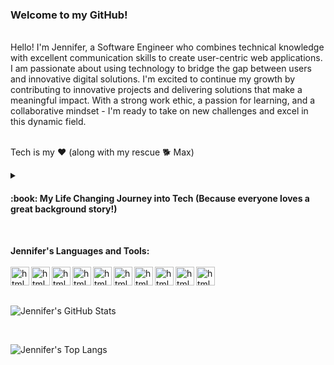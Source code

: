 ### Welcome to my GitHub!
<br>
Hello! I'm Jennifer, a Software Engineer who combines technical knowledge with excellent communication skills
to create user-centric web applications. I am passionate about using technology to bridge the gap between users 
and innovative digital solutions. I'm excited to continue my growth by contributing to innovative projects and delivering solutions that make a meaningful impact. With a strong work ethic, a passion for learning, and a collaborative mindset - 
I'm ready to take on new challenges and excel in this dynamic field.<br>

<br>

Tech is my ❤️  (along with my rescue 🐕 Max)
<br>

<details>
  <summary><h4>:book: My Life Changing Journey into Tech (Because everyone loves a great background story!)</h4></summary>
  I was a State of California Registered Dental Assistant who worked my way up through every role in the dental practice from back office clinical roles to front office administrative roles until 
  I served in the top spot as General Manager. I was responsible for multiple locations as General Manager to an oral surgery practice. I also owned and managed an incorporated small business. 
  <br> 
 
  <br> 
 
  During the pandemic I decided to take a leap of faith and bet on myself. While I loved helping others in dentistry, I also love
  building/creating things. I love Data. Data was something I took the initiative to leverage in my 
  Dental roles so I decided to explore Data by completing the Google Data Analytics Professional Certification. That 
  did not satisfy my love for creating/building things so I considered software engineering. I read about the APP partnership
  with Anita B and Intuit and felt that would be such an amazing life-chaging experience so I applied. 
  
  **Imagine my excitement when I learned out of hundreds of applicants I was one of the chosen few!**
  
  During my apprenticeship I worked hard to earn my full stack Tech Degree (Javascript, Node, React, Express, SQL) while forging meaningful 
  friendships with others in my cohort. I was thrilled to be placed on Prediction Service Team (AI/ML) as an Engineer at Intuit. 
  Through this experience I learned best practices during sprints while honing my skills in software development, testing, and end of 
  sprint 
  code presentations/demonstrations. That reinforced my belief in the importance of teamwork, effective communication, and adaptability in 
  a fast-paced development environment.<br> 
  <br>
  *During my software engineering apprenticeship at Intuit, I earned two awards: Customer Obsession and Courage.* 
   
  During my apprenticeship I loved creating user centric web applications, knowing I am helping others. I enjoy design - 
  not merely for aesthetics but for the intentional functionality written into the code working hard behind the scenes. 
  I continue to be fascinated by the power of data and how it can inform and influence positive outcomes.
  I am excited to continue building more things. I am actively learning every day - reinforcing and strengthening my front and back end skills. 
  I can best be described as a naturally curious person who enjoys exploring the things I want to master.
  Those who have worked with me would more than likely share that I genuinely love helping others. 
  
  When I look back at who I was a year ago when I first started to who I am today? I have come a long way. 
  
  I am so excited for where my tech journey leads next! 
  </details>
<br>    


**Jennifer's Languages and Tools:**
\
\
<img align="left" alt="html" width="30px" style="padding-right-10px;" src="https://cdn.jsdelivr.net/gh/devicons/devicon/icons/html5/html5-original.svg" />
<img align="left" alt="html" width="30px" style="padding-right-10px;" src="https://cdn.jsdelivr.net/gh/devicons/devicon/icons/css3/css3-original.svg" />
<img align="left" alt="html" width="30px" style="padding-right-10px;" src="https://cdn.jsdelivr.net/gh/devicons/devicon/icons/javascript/javascript-original.svg" />
<img align="left" alt="html" width="30px" style="padding-right-10px;" src="https://cdn.jsdelivr.net/gh/devicons/devicon/icons/react/react-original.svg" />
<img align="left" alt="html" width="30px" style="padding-right-10px;" src="https://cdn.jsdelivr.net/gh/devicons/devicon/icons/nodejs/nodejs-original-wordmark.svg" />
<img align="left" alt="html" width="30px" style="padding-right-10px;" src="https://cdn.jsdelivr.net/gh/devicons/devicon/icons/npm/npm-original-wordmark.svg" />
<img align="left" alt="html" width="30px" style="padding-right-10px;" src="https://cdn.jsdelivr.net/gh/devicons/devicon/icons/vscode/vscode-original.svg" />
<img align="left" alt="html" width="30px" style="padding-right-10px;" src="https://cdn.jsdelivr.net/gh/devicons/devicon/icons/github/github-original.svg" />
<img align="left" alt="html" width="30px" style="padding-right-10px;" src="https://cdn.jsdelivr.net/gh/devicons/devicon/icons/canva/canva-original.svg" />
<img align="left" alt="html" width="30px" style="padding-right-10px;" src="https://cdn.jsdelivr.net/gh/devicons/devicon/icons/jest/jest-plain.svg" />
<br>


<br>



<!---📊 **My Personal Github Stats - because data is everything**--->
![Jennifer's GitHub Stats](https://github-readme-stats.vercel.app/api?username=jcptrevillian&rank_icon=github&theme=transparent&hide=stars,issues) 
<!---![Jennifer's GitHub stats](https://github-readme-stats.vercel.app/api?username=jcptrevillian&theme=dark&show_icons=true)--->

<br>


<!---💻 **Jennifer's Top Languages**--->
![Jennifer's Top Langs](https://github-readme-stats.vercel.app/api/top-langs/?username=jcptrevillian&layout=donut-vertical)
<!---![Top Langs](https://github-readme-stats.vercel.app/api/top-langs/?username=jcptrevillian&hide_progress=true)--->
<!---![Top Langs](https://github-readme-stats.vercel.app/api/top-langs/?username=jcptrevillian&langs_count=8)--->







